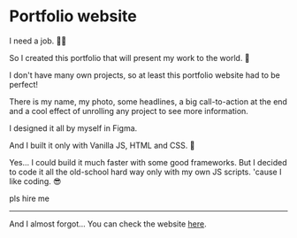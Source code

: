 # Portfolio website

I need a job. 👨‍💻

So I created this portfolio that will present my work to the world. 🎉 

I don't have many own projects, so at least this portfolio website had to be perfect!

There is my name, my photo, some headlines, a big call-to-action at the end and a cool effect of unrolling any project to see more information. 

I designed it all by myself in Figma. 

And I built it only with Vanilla JS, HTML and CSS. 🌴

Yes... I could build it much faster with some good frameworks. But I decided to code it all the old-school hard way only with my own JS scripts. 'cause I like coding. 😎

pls hire me

---

And I almost forgot... You can check the website [here](https://davbaranek.com/dev).
